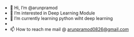 - 👋 Hi, I’m @arunpramod
- 👀 I’m interested in Deep Learning Module
- 🌱 I’m currently learning python wiht deep learning
-
- 📫 How to reach me mail @ arunpramod0826@gmail.com

<!---
arunpramod/arunpramod is a ✨ special ✨ repository because its `README.md` (this file) appears on your GitHub profile.
You can click the Preview link to take a look at your changes.
--->
